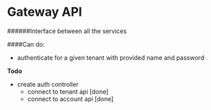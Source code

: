 # Gateway API
######Interface between all the services

####Can do:
- authenticate for a given tenant with provided name and password

**Todo**
- create auth controller
  - connect to tenant api [done]
  - connect to account api [done]
  
